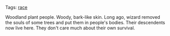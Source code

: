 Tags: [race](Races)

Woodland plant people. Woody, bark-like skin. Long ago, wizard removed the souls of some trees and put them in people's bodies. Their descendents now live here. They don't care much about their own survival.
